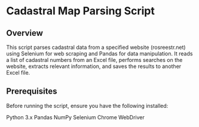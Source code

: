 # Cadastral Map Parsing Script
## Overview
This script parses cadastral data from a specified website (rosreestr.net) using Selenium for web scraping and Pandas for data manipulation. It reads a list of cadastral numbers from an Excel file, performs searches on the website, extracts relevant information, and saves the results to another Excel file.

## Prerequisites
Before running the script, ensure you have the following installed:

Python 3.x
Pandas
NumPy
Selenium
Chrome WebDriver
